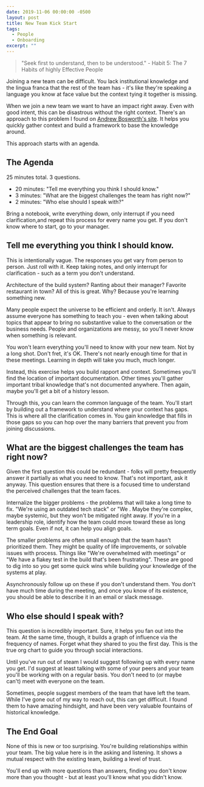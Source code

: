 ```yaml
---
date: 2019-11-06 00:00:00 -0500
layout: post
title: New Team Kick Start
tags:
  - People
  - Onboarding
excerpt: ""
---
```

> "Seek first to understand, then to be understood." - Habit 5: The 7 Habits of
> highly Effective People

Joining a new team can be difficult.  You lack institutional knowledge and the
lingua franca that the rest of the team has - it's like they're speaking a language
you know at face value but the context tying it together is missing.

When we join a new team we want to have an impact right away.  Even with good
intent, this can be disastrous without the right context.  There's an approach
to this problem I found on [Andrew Bosworth's site][bosworth-wayback].  It
helps you quickly gather context and build a framework to base the knowledge
around.

This approach starts with an agenda.

## The Agenda

25 minutes total.  3 questions.

* 20 minutes: "Tell me everything you think I should know."
* 3 minutes: "What are the biggest challenges the team has right now?"
* 2 minutes: "Who else should I speak with?"

Bring a notebook, write everything down, only interrupt if you need 
clarification,and repeat this process for every name you get.  If you don't
know where to start, go to your manager.

## Tell me everything you think I should know.

This is intentionally vague.  The responses you get vary from person to person.
Just roll with it.  Keep taking notes, and only interrupt for clarification -
such as a term you don't understand.

Architecture of the build system?  Ranting about their manager?  Favorite
restaurant in town?  All of this is great.  Why?  Because you're learning
something new.

Many people expect the universe to be efficient and orderly.  It isn't. 
Always assume everyone has something to teach you - even when talking about
topics that appear to bring no substantive value to the conversation or the
business needs.  People and organizations are messy, so you'll never know when 
something is relevant.

You won't learn everything you'll need to know with your new team.  Not by a long
shot.  Don't fret, it's OK.  There's not nearly enough time for that in these
meetings.  Learning in depth will take you much, much longer.  

Instead, this exercise helps you build rapport and context.  Sometimes you'll 
find the location of important documentation.  Other times you'll gather
important tribal knowledge that's not documented anywhere.  Then again, maybe
you'll get a bit of a history lesson.

Through this, you can learn the common language of the team.  You'll start by
building out a framework to understand where your context has gaps.  This is
where all the clarification comes in.  You gain knowledge that fills in those
gaps so you can hop over the many barriers that prevent you from joining
discussions.

## What are the biggest challenges the team has right now?

Given the first question this could be redundant - folks will pretty frequently
answer it partially as what you need to know.  That's not important, ask
it anyway.  This question ensures that there is a focused time to understand
the perceived challenges that the team faces.

Internalize the bigger problems - the problems that will take a long time to
fix.  "We're using an outdated tech stack" or "We .  Maybe they're complex,
maybe systemic, but they won't be mitigated right away.  If you're in a 
leadership role, identify how the team could move toward these as long term
goals.  Even if not, it can help you align goals.

The smaller problems are often small enough that the team hasn't prioritized 
them.  They might be quality of life improvements, or solvable issues with 
process.  Things like "We're overwhelmed with meetings" or "We have a flakey 
test in the build that's been frustrating".  These are good to dig into so you
get some quick wins while building your knowledge of the systems at play.

Asynchronously follow up on these if you don't understand them.  You don't have
much time during the meeting, and once you know of its existence, you should be
able to describe it in an email or slack message.

## Who else should I speak with?

This question is incredibly important.  Sure, it helps you fan out into the
team.  At the same time, though, it builds a graph of influence via the 
frequency of names.  Forget what they shared to you the first day.  This is
the true org chart to guide you through social interactions.

Until you've run out of steam I would suggest following up with every name you
get.  I'd suggest at least talking with some of your peers and your team
you'll be working with on a regular basis.  You don't need to (or maybe can't)
meet with everyone on the team.

Sometimes, people suggest members of the team that have left the team.  While
I've gone out of my way to reach out, this can get difficult.  I found them to
have amazing hindsight, and have been very valuable fountains of historical
knowledge.

## The End Goal

None of this is new or too surprising.  You're building relationships within 
your team.  The big value here is in the asking and listening.  It shows a 
mutual respect with the existing team, building a level of trust.

You'll end up with more questions than answers, finding you don't know more 
than you thought - but at least you'll know what you didn't know.

[bosworth-wayback]: https://web.archive.org/web/20190314125923/http://boz.com/articles/career-cold-start.html
